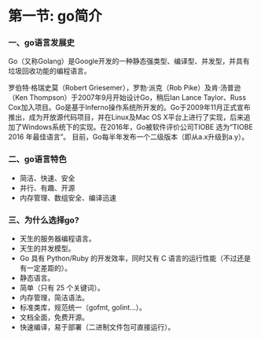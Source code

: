# 第一节: go简介

### 一、go语言发展史
Go（又称Golang）是Google开发的一种静态强类型、编译型、并发型，并具有垃圾回收功能的编程语言。

罗伯特·格瑞史莫（Robert Griesemer），罗勃·派克（Rob Pike）及肯·汤普逊（Ken Thompson）于2007年9月开始设计Go，稍后Ian Lance Taylor、Russ Cox加入项目。Go是基于Inferno操作系统所开发的。Go于2009年11月正式宣布推出，成为开放源代码项目，并在Linux及Mac OS X平台上进行了实现，后来追加了Windows系统下的实现。在2016年，Go被软件评价公司TIOBE 选为“TIOBE 2016 年最佳语言”。 目前，Go每半年发布一个二级版本（即从a.x升级到a.y）。 

### 二、go语言特色

* 简洁、快速、安全
* 并行、有趣、开源
* 内存管理、数组安全、编译迅速

### 三、为什么选择go?

* 天生的服务器编程语言。
* 天生的并发模型。
* Go 具有 Python/Ruby 的开发效率，同时又有 C 语言的运行性能（不过还是有一定差距的）。
* 静态语言。
* 简单（只有 25 个关键词）。
* 内存管理，简洁语法。
* 标准类库，规范统一（gofmt, golint…）。
* 文档全面，免费开源。
* 快速编译，易于部署（二进制文件包可直接运行）。
